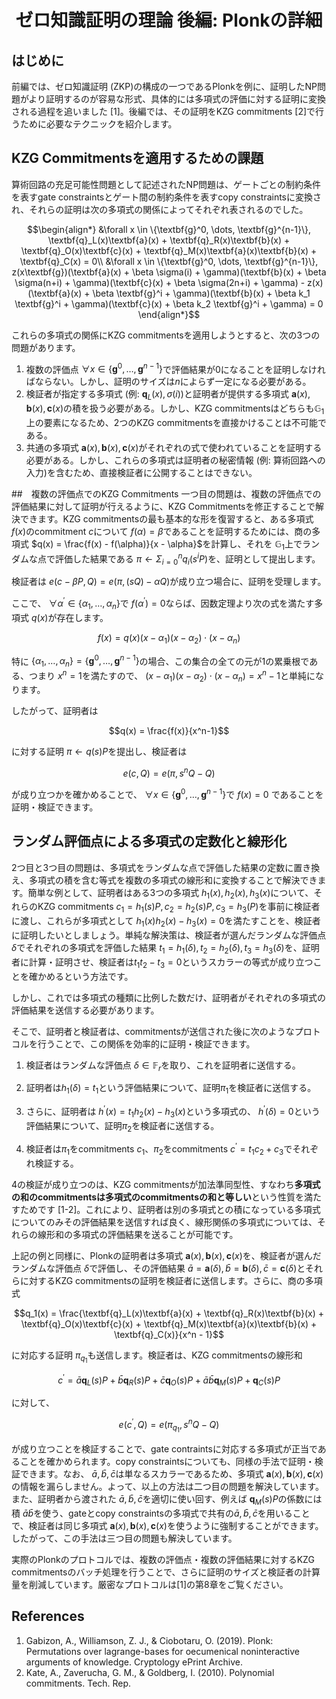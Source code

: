 <center>

  # ゼロ知識証明の理論 後編: Plonkの詳細

</center>

## はじめに
前編では、ゼロ知識証明 (ZKP)の構成の一つであるPlonkを例に、証明したNP問題がより証明するのが容易な形式、具体的には多項式の評価に対する証明に変換される過程を追いました [1]。後編では、その証明をKZG commitments [2]で行うために必要なテクニックを紹介します。

## KZG Commitmentsを適用するための課題
算術回路の充足可能性問題として記述されたNP問題は、ゲートごとの制約条件を表すgate constraintsとゲート間の制約条件を表すcopy constraintsに変換され、それらの証明は次の多項式の関係によってそれぞれ表されるのでした。
```math
\begin{align*}
&\forall x \in \{\textbf{g}^0, \dots, \textbf{g}^{n-1}\}, \textbf{q}_L(x)\textbf{a}(x) + \textbf{q}_R(x)\textbf{b}(x) + \textbf{q}_O(x)\textbf{c}(x) + \textbf{q}_M(x)\textbf{a}(x)\textbf{b}(x) + \textbf{q}_C(x) = 0\\
&\forall x \in \{\textbf{g}^0, \dots, \textbf{g}^{n-1}\}, z(x\textbf{g})(\textbf{a}(x) + \beta \sigma(i) + \gamma)(\textbf{b}(x) + \beta \sigma(n+i) + \gamma)(\textbf{c}(x) + \beta \sigma(2n+i) + \gamma) - z(x)(\textbf{a}(x) + \beta \textbf{g}^i + \gamma)(\textbf{b}(x) + \beta k_1 \textbf{g}^i + \gamma)(\textbf{c}(x) + \beta k_2 \textbf{g}^i + \gamma) = 0
\end{align*}
```

これらの多項式の関係にKZG commitmentsを適用しようとすると、次の3つの問題があります。
1. 複数の評価点 $\forall x \in \{\textbf{g}^0, \dots, \textbf{g}^{n-1}\}$で評価結果が0になることを証明しなければならない。しかし、証明のサイズは$n$によらず一定になる必要がある。
2. 検証者が指定する多項式 (例: $\textbf{q}_L(x), \sigma(i)$)と証明者が提供する多項式 $\textbf{a}(x), \textbf{b}(x), \textbf{c}(x)$の積を扱う必要がある。しかし、KZG commitmentsはどちらも$\mathbb{G}_1$上の要素になるため、2つのKZG commitmentsを直接かけることは不可能である。
3. 共通の多項式 $\textbf{a}(x), \textbf{b}(x), \textbf{c}(x)$がそれぞれの式で使われていることを証明する必要がある。しかし、これらの多項式は証明者の秘密情報 (例: 算術回路への入力)を含むため、直接検証者に公開することはできない。
<!-- 
上記の式は，多項式と評価点が混ざっているためKZGコミットメントに適用しようとしたときに使うイメージがわかない．
なので単純に多項式fは何なのか，ということと評価点αがどこでf(α)=βを示すべきは何なのかが不明瞭．

説明を読むとαがg_0, ... , g_{n-1}のn個の点で上の式と下の式がβ=0になる，という複数の評価点の話が出てくる．


これら多項式が与えられたときに示すことは以下：
・ $\forall x \in \{\textbf{g}^0, \dots, \textbf{g}^{n-1}\}$で $f(x)=0$ であること
・

 -->
##　複数の評価点でのKZG Commitments
一つ目の問題は、複数の評価点での評価結果に対して証明が行えるように、KZG Commitmentsを修正することで解決できます。KZG commitmentsの最も基本的な形を復習すると、ある多項式 $f(x)$のcommitment $c$について $f(\alpha)=\beta$であることを証明するためには、商の多項式 $q(x) = \frac{f(x) - f(\alpha)}{x - \alpha}$を計算し、それを $\mathbb{G}_1$上でランダムな点で評価した結果である $\pi \leftarrow \Sigma_{i = 0}^{n} q_{i}(s^{i}P)$を、証明として提出します。
<!-- ランダムな点というか，隠蔽化された乱数sで構築されている巡回群G_1中の点列． 
KZGコミットメントのときにはπじゃなくてω_α と表記されていた点．
-->
検証者は $e(c - \beta P, Q) = e(\pi, (sQ) - \alpha Q)$が成り立つ場合に、証明を受理します。

ここで、 $\forall \alpha^{'} \in \{\alpha_1, \dots, \alpha_n\}$で $f(\alpha^{'})=0$ならば、因数定理より次の式を満たす多項式 $q(x)$が存在します。
```math
  f(x) = q(x)(x - \alpha_1)(x - \alpha_2) \cdot (x - \alpha_n)
```
<!-- \cdotは\cdotsの誤記？ -->
特に $\{\alpha_1, \dots, \alpha_n\} = \{\textbf{g}^0, \dots, \textbf{g}^{n-1}\}$の場合、この集合の全ての元が1の累乗根である、つまり $x^n = 1$を満たすので、 $(x - \alpha_1)(x - \alpha_2) \cdot (x - \alpha_n) = x^n-1$と単純になります。
<!-- 
うーーーーん．
直感的にわからん．

例えばn=3のとき，
x^3 = 1
このときx=1もしくはx=g, g^2 （gは1の原始三乗根）

右辺をゼロにして，
x^3-1=0
(x-1)(x-g)(x-g^2) = 0
が成り立つ．
1=g^0なので
(x-g^0)(x-g^1)(x-g^2) = 0
とかける．
（任意のxで上記の式が成り立つのではなく，x^3=1という方程式から導かれる式なことに注意）

で，任意のxに対する式の因数分解を考えるとgを使って
x^3-1=(x-g^0)(x-g^1)(x-g^2)
が成り立つ．
これは右辺を愚直に計算すると示せる．

一般化して，gは1の原始n乗根で同じような性質が成り立つことを
円分多項式の性質として知られているらしい．
https://mathtano.com/enbun/

 -->


したがって、証明者は
```math
q(x) = \frac{f(x)}{x^n-1}
```
に対する証明 $\pi \leftarrow q(s)P$を提出し、検証者は
```math
e(c, Q) = e(\pi, s^nQ - Q)
```
が成り立つかを確かめることで、 $\forall x \in \{\textbf{g}^0, \dots, \textbf{g}^{n-1}\}$で $f(x)=0$ であることを証明・検証できます。
<!-- 
さっきは評価点αでの多項式qをfを変形して導き出して，f(α)=βを証明していたのに対して，今回は任意の
x \in \{\textbf{g}^0, \dots, \textbf{g}^{n-1}\}
かつgが原始ｎ乗根であるという性質 ・・・(*)

をつかってfを変形してqを導き出した．
なので，q導出のための仮定である(*)であることを導ける．


ここは，KZGコミットメントのページでのウィットネスの表記と合わせて，さらにおなじq()だと混乱するので適宜変数は置き換えたほうがわかりやすそう．

 -->

## ランダム評価点による多項式の定数化と線形化
2つ目と3つ目の問題は、多項式をランダムな点で評価した結果の定数に置き換え、多項式の積を含む等式を複数の多項式の線形和に変換することで解決できます。簡単な例として、証明者はある3つの多項式 $h_1(x), h_2(x), h_3(x)$について、それらのKZG commitments $c_1 = h_1(s)P, c_2 = h_2(s)P, c_3 = h_3(P)$を事前に検証者に渡し、これらが多項式として $h_1(x)h_2(x) - h_3(x) = 0$を満たすことを、検証者に証明したいとしましょう。単純な解決策は、検証者が選んだランダムな評価点 $\delta$でそれぞれの多項式を評価した結果 $t_1 = h_1(\delta), t_2 = h_2(\delta), t_3 = h_3(\delta)$を、証明者に計算・証明させ、検証者は$t_1 t_2 - t_3 = 0$というスカラーの等式が成り立つことを確かめるという方法です。
<!-- その評価点だけで成り立っていることだけ示せばよい場合はこれでよい．任意のxで成り立つことを示すには違う方法じゃないとダメ？ -->
しかし、これでは多項式の種類に比例した数だけ、証明者がそれぞれの多項式の評価結果を送信する必要があります。

そこで、証明者と検証者は、commitmentsが送信された後に次のようなプロトコルを行うことで、この関係を効率的に証明・検証できます。
1. 検証者はランダムな評価点 $\delta \in \mathbb{F}_r$を取り、これを証明者に送信する。
<!-- 
ランダムといいつつインタラクティブな証明・検証はないはずなので，適当な乱数で一致する数をお互いに取っているはず．
→ KZGコミットメントのページのフィアットシャミアのところか．

-->
2. 証明者は$h_1(\delta)=t_1$という評価結果について、証明$\pi_1$を検証者に送信する。
<!-- 
表記の問題だが，証明→ウィットネス，π→ωで統一． -->
3. さらに、証明者は $h^{'}(x) = t_1h_2(x) - h_3(x)$という多項式の、 $h^{'}(\delta) = 0$という評価結果について、証明$\pi_2$を検証者に送信する。
<!-- 
h_1(x)h_2(x)-h_3(x)=0を満たすことを示したいから
h'(x)=h_1(x)h_2(x)-h_3(x)
として
h'(δ) = h_1(δ)h_2(δ)-h_3(δ) = t_1 h_2(δ)-h_3(δ)
が0になるかどうかを検証者に対して証明しなきゃならないから，h'(δ)=0 ということが成り立つ証明を作る．

 -->
4. 検証者は$\pi_1$をcommitments $c_1$、$\pi_2$をcommitments $c^{'} = t_1c_2 + c_3$でそれぞれ検証する。

4の検証が成り立つのは、KZG commitmentsが加法準同型性、すなわち**多項式の和のcommitmentsは多項式のcommitmentsの和と等しい**という性質を満たすためです [1-2]。これにより、証明者は別の多項式との積になっている多項式についてのみその評価結果を送信すれば良く、線形関係の多項式については、それらの線形和の多項式の評価結果を送ることが可能です。

上記の例と同様に、Plonkの証明者は多項式 $\textbf{a}(x), \textbf{b}(x), \textbf{c}(x)$を、検証者が選んだランダムな評価点 $\delta$で評価し、その評価結果 $\bar{a} = \textbf{a}(\delta), \bar{b} = \textbf{b}(\delta), \bar{c} = \textbf{c}(\delta)$とそれらに対するKZG commitmentsの証明を検証者に送信します。さらに、商の多項式 
```math
q_1(x) = \frac{\textbf{q}_L(x)\textbf{a}(x) + \textbf{q}_R(x)\textbf{b}(x) + \textbf{q}_O(x)\textbf{c}(x) + \textbf{q}_M(x)\textbf{a}(x)\textbf{b}(x) + \textbf{q}_C(x)}{x^n - 1}
```
に対応する証明 $\pi_{q_1}$も送信します。検証者は、KZG commitmentsの線形和
```math
c^{'} = \bar{a}\textbf{q}_L(s)P + \bar{b}\textbf{q}_R(s)P + \bar{c}\textbf{q}_O(s)P +  \bar{a}\bar{b}\textbf{q}_M(s)P + \textbf{q}_C(s)P
```
に対して、
```math
e(c^{'}, Q) = e(\pi_{q_1}, s^nQ - Q)
```
が成り立つことを検証することで、gate contraintsに対応する多項式が正当であることを確かめられます。copy constraintsについても、同様の手法で証明・検証できます。なお、 $\bar{a}, \bar{b}, \bar{c}$は単なるスカラーであるため、多項式 $\textbf{a}(x), \textbf{b}(x), \textbf{c}(x)$の情報を漏らしません。よって、以上の方法は二つ目の問題を解決しています。また、証明者から渡された $\bar{a}, \bar{b}, \bar{c}$を適切に使い回す、例えば $\textbf{q}_M(s)P$の係数には積 $\bar{a}\bar{b}$を使う、gateとcopy constraintsの多項式で共有の$\bar{a}, \bar{b}, \bar{c}$を用いることで、検証者は同じ多項式 $\textbf{a}(x), \textbf{b}(x), \textbf{c}(x)$を使うように強制することができます。したがって、この手法は三つ目の問題も解決しています。

実際のPlonkのプロトコルでは、複数の評価点・複数の評価結果に対するKZG commitmentsのバッチ処理を行うことで、さらに証明のサイズと検証者の計算量を削減しています。厳密なプロトコルは[1]の第8章をご覧ください。


<!-- 
ここまで理解すると，
circomで使っているproving key, verification keyは

proving key：パブリックパラメータpp（トラステッドセットアップで作られた乱数sを含む．）
verification key: ppとコミットメント値c

という理解をすればよいか．


あとは，パブリックインプットとプライベートインプットをどう表現しているかがわからない．

-->


## References
1. Gabizon, A., Williamson, Z. J., & Ciobotaru, O. (2019). Plonk: Permutations over lagrange-bases for oecumenical noninteractive arguments of knowledge. Cryptology ePrint Archive.
2. Kate, A., Zaverucha, G. M., & Goldberg, I. (2010). Polynomial commitments. Tech. Rep.
